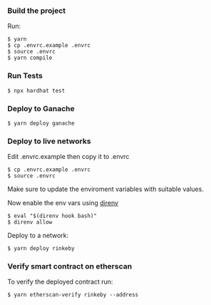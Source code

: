 ### Build the project

Run:

```
$ yarn
$ cp .envrc.example .envrc
$ source .envrc
$ yarn compile
```

### Run Tests
```
$ npx hardhat test
```


### Deploy to Ganache
```
$ yarn deploy ganache
```


### Deploy to live networks

Edit .envrc.example then copy it to .envrc

```
$ cp .envrc.example .envrc
$ source .envrc
```

Make sure to update the enviroment variables with suitable values.

Now enable the env vars using [direnv](https://direnv.net/docs/installation.html)

```
$ eval "$(direnv hook bash)"
$ direnv allow
```

Deploy to a network:

```
$ yarn deploy rinkeby
```

### Verify smart contract on etherscan

To verify the deployed contract run:

```
$ yarn etherscan-verify rinkeby --address
```
